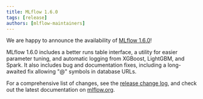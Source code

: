 ```yaml
---
title: MLflow 1.6.0
tags: [release]
authors: [mlflow-maintainers]
---
```


We are happy to announce the availability of [MLflow 1.6.0](https://github.com/mlflow/mlflow/releases/tag/v1.6.0)!

MLflow 1.6.0 includes a better runs table interface, a utility for easier parameter tuning, and automatic logging from XGBoost, LightGBM, and Spark. It also includes bug and documentation fixes, including a long-awaited fix allowing "@" symbols in database URLs.

For a comprehensive list of changes, see the [release change log](https://github.com/mlflow/mlflow/releases/tag/v1.6.0), and check out the latest documentation on [mlflow.org](https://mlflow.org/).
